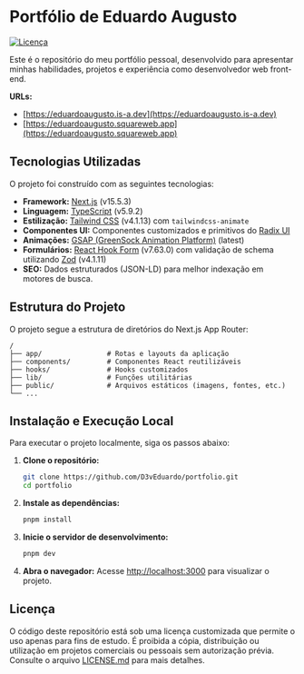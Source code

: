 # Portfólio de Eduardo Augusto

[![Licença](https://img.shields.io/badge/licen%C3%A7a-Custom-blue)](LICENSE.md)

Este é o repositório do meu portfólio pessoal, desenvolvido para apresentar minhas habilidades, projetos e experiência como desenvolvedor web front-end.

**URLs:**
- [https://eduardoaugusto.is-a.dev](https://eduardoaugusto.is-a.dev)
- [https://eduardoaugusto.squareweb.app](https://eduardoaugusto.squareweb.app)

## Tecnologias Utilizadas

O projeto foi construído com as seguintes tecnologias:

- **Framework:** [Next.js](https://nextjs.org/) (v15.5.3)
- **Linguagem:** [TypeScript](https://www.typescriptlang.org/) (v5.9.2)
- **Estilização:** [Tailwind CSS](https://tailwindcss.com/) (v4.1.13) com `tailwindcss-animate`
- **Componentes UI:** Componentes customizados e primitivos do [Radix UI](https://www.radix-ui.com/)
- **Animações:** [GSAP (GreenSock Animation Platform)](https://greensock.com/gsap/) (latest)
- **Formulários:** [React Hook Form](https://react-hook-form.com/) (v7.63.0) com validação de schema utilizando [Zod](https://zod.dev/) (v4.1.11)
- **SEO:** Dados estruturados (JSON-LD) para melhor indexação em motores de busca.

## Estrutura do Projeto

O projeto segue a estrutura de diretórios do Next.js App Router:

```
/
├── app/                # Rotas e layouts da aplicação
├── components/         # Componentes React reutilizáveis
├── hooks/              # Hooks customizados
├── lib/                # Funções utilitárias
├── public/             # Arquivos estáticos (imagens, fontes, etc.)
└── ...
```

## Instalação e Execução Local

Para executar o projeto localmente, siga os passos abaixo:

1. **Clone o repositório:**
   ```bash
   git clone https://github.com/D3vEduardo/portfolio.git
   cd portfolio
   ```

2. **Instale as dependências:**
   ```bash
   pnpm install
   ```

3. **Inicie o servidor de desenvolvimento:**
   ```bash
   pnpm dev
   ```

4. **Abra o navegador:**
   Acesse [http://localhost:3000](http://localhost:3000) para visualizar o projeto.

## Licença

O código deste repositório está sob uma licença customizada que permite o uso apenas para fins de estudo. É proibida a cópia, distribuição ou utilização em projetos comerciais ou pessoais sem autorização prévia. Consulte o arquivo [LICENSE.md](LICENSE.md) para mais detalhes.